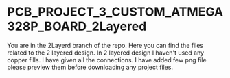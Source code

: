 # PCB_PROJECT_3_CUSTOM_ATMEGA328P_BOARD_2Layered

You are in the 2Layerd branch of the repo. Here you can find the files related to the 2 layered design. In 2 layered design I haven't used any copper fills. I have given all the connections. I have added few png file please preview them before downloading any project files. 

